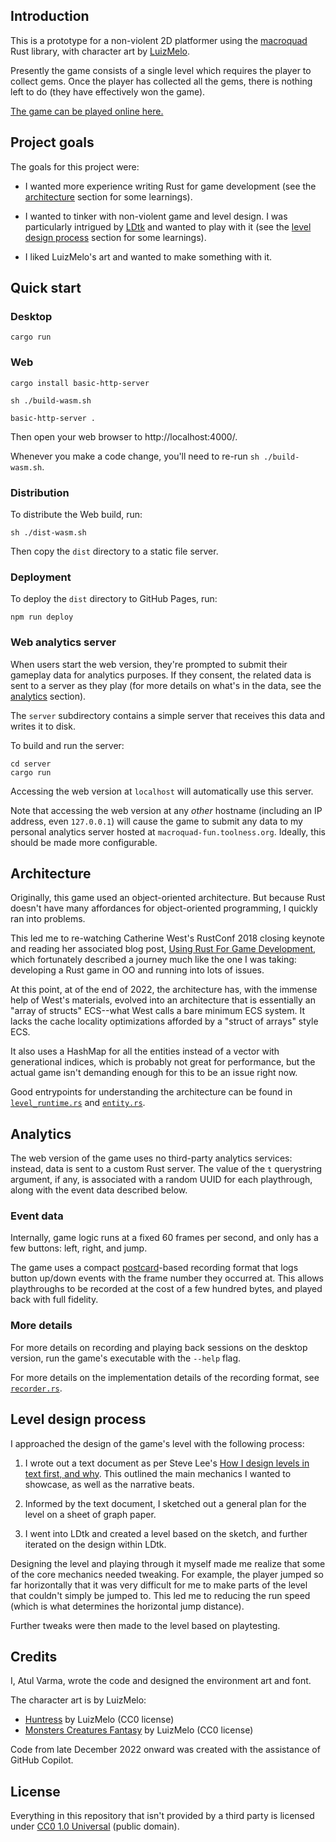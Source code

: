 ## Introduction

This is a prototype for a non-violent 2D platformer using the [macroquad][] Rust library, with character art by [LuizMelo][].

Presently the game consists of a single level which requires the player to collect gems. Once the player has collected all the gems, there is nothing left to do (they have effectively won the game).

[The game can be played online here.](https://toolness.github.io/macroquad-fun/)

## Project goals

The goals for this project were:

- I wanted more experience writing Rust for game development (see the [architecture](#architecture) section for some learnings).

- I wanted to tinker with non-violent game and level design. I was particularly intrigued by [LDtk](https://ldtk.io/) and wanted to play with it (see the [level design process](#level-design-process) section for some learnings).

- I liked LuizMelo's art and wanted to make something with it.

[macroquad]: https://macroquad.rs/
[luizmelo]: https://luizmelo.itch.io/

## Quick start

### Desktop

```
cargo run
```

### Web

```
cargo install basic-http-server

sh ./build-wasm.sh

basic-http-server .
```

Then open your web browser to http://localhost:4000/.

Whenever you make a code change, you'll need to re-run `sh ./build-wasm.sh`.

### Distribution

To distribute the Web build, run:

```
sh ./dist-wasm.sh
```

Then copy the `dist` directory to a static file server.

### Deployment

To deploy the `dist` directory to GitHub Pages, run:

```
npm run deploy
```

### Web analytics server

When users start the web version, they're prompted to submit their gameplay data for analytics purposes. If they consent, the related data is sent to a server as they play (for more details on what's in the data, see the [analytics](#analytics) section).

The `server` subdirectory contains a simple server that receives this data and writes it to disk.

To build and run the server:

```
cd server
cargo run
```

Accessing the web version at `localhost` will automatically use this server.

Note that accessing the web version at any _other_ hostname (including an IP address, even `127.0.0.1`) will cause the game to submit any data to my personal analytics server hosted at `macroquad-fun.toolness.org`. Ideally, this should be made more configurable.

## Architecture

Originally, this game used an object-oriented architecture. But because Rust doesn't have many affordances for object-oriented programming, I quickly ran into problems.

This led me to re-watching Catherine West's RustConf 2018 closing keynote and reading her associated blog post, [Using Rust For Game Development](https://kyren.github.io/2018/09/14/rustconf-talk.html), which fortunately described a journey much like the one I was taking: developing a Rust game in OO and running into lots of issues.

At this point, at of the end of 2022, the architecture has, with the immense help of West's materials, evolved into an architecture that is essentially an "array of structs" ECS--what West calls a bare minimum ECS system. It lacks the cache locality optimizations afforded by a "struct of arrays" style ECS.

It also uses a HashMap for all the entities instead of a vector with generational indices, which is probably not great for performance, but the actual game isn't demanding enough for this to be an issue right now.

Good entrypoints for understanding the architecture can be found in [`level_runtime.rs`](./src/level_runtime.rs) and [`entity.rs`](./src/entity.rs).

## Analytics

The web version of the game uses no third-party analytics services: instead, data is sent to a custom Rust server. The value of the `t` querystring argument, if any, is associated with a random UUID for each playthrough, along with the event data described below.

### Event data

Internally, game logic runs at a fixed 60 frames per second, and only has a few buttons: left, right, and jump.

The game uses a compact [postcard][]-based recording format that logs button up/down events with the frame number they occurred at. This allows playthroughs to be recorded at the cost of a few hundred bytes, and played back with full fidelity.

### More details

For more details on recording and playing back sessions on the desktop version, run the game's executable with the `--help` flag.

For more details on the implementation details of the recording format, see [`recorder.rs`](./src/recorder.rs).

[postcard]: https://docs.rs/postcard/latest/postcard/

## Level design process

I approached the design of the game's level with the following process:

1. I wrote out a text document as per Steve Lee's [How I design levels in text first, and why](https://www.youtube.com/watch?v=0FSssDWEFLc). This outlined the main mechanics I wanted to showcase, as well as the narrative beats.

2. Informed by the text document, I sketched out a general plan for the level on a sheet of graph paper.

3. I went into LDtk and created a level based on the sketch, and further iterated on the design within LDtk.

Designing the level and playing through it myself made me realize that some of the core mechanics needed tweaking. For example, the player jumped so far horizontally that it was very difficult for me to make parts of the level that couldn't simply be jumped to. This led me to reducing the run speed (which is what determines the horizontal jump distance).

Further tweaks were then made to the level based on playtesting.

## Credits

I, Atul Varma, wrote the code and designed the environment art and font.

The character art is by LuizMelo:

- [Huntress](https://luizmelo.itch.io/huntress) by LuizMelo (CC0 license)
- [Monsters Creatures Fantasy](https://luizmelo.itch.io/monsters-creatures-fantasy) by LuizMelo (CC0 license)

Code from late December 2022 onward was created with the assistance of GitHub Copilot.

## License

Everything in this repository that isn't provided by a third party is licensed under [CC0 1.0 Universal](./LICENSE.md) (public domain).
